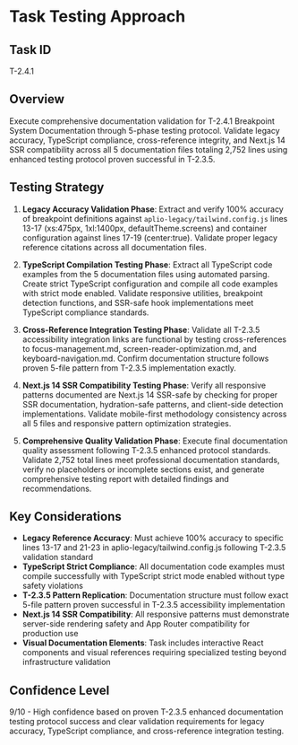 # Task Testing Approach

## Task ID
T-2.4.1

## Overview
Execute comprehensive documentation validation for T-2.4.1 Breakpoint System Documentation through 5-phase testing protocol. Validate legacy accuracy, TypeScript compliance, cross-reference integrity, and Next.js 14 SSR compatibility across all 5 documentation files totaling 2,752 lines using enhanced testing protocol proven successful in T-2.3.5.

## Testing Strategy

1. **Legacy Accuracy Validation Phase**: Extract and verify 100% accuracy of breakpoint definitions against `aplio-legacy/tailwind.config.js` lines 13-17 (xs:475px, 1xl:1400px, defaultTheme.screens) and container configuration against lines 17-19 (center:true). Validate proper legacy reference citations across all documentation files.

2. **TypeScript Compilation Testing Phase**: Extract all TypeScript code examples from the 5 documentation files using automated parsing. Create strict TypeScript configuration and compile all code examples with strict mode enabled. Validate responsive utilities, breakpoint detection functions, and SSR-safe hook implementations meet TypeScript compliance standards.

3. **Cross-Reference Integration Testing Phase**: Validate all T-2.3.5 accessibility integration links are functional by testing cross-references to focus-management.md, screen-reader-optimization.md, and keyboard-navigation.md. Confirm documentation structure follows proven 5-file pattern from T-2.3.5 implementation exactly.

4. **Next.js 14 SSR Compatibility Testing Phase**: Verify all responsive patterns documented are Next.js 14 SSR-safe by checking for proper SSR documentation, hydration-safe patterns, and client-side detection implementations. Validate mobile-first methodology consistency across all 5 files and responsive pattern optimization strategies.

5. **Comprehensive Quality Validation Phase**: Execute final documentation quality assessment following T-2.3.5 enhanced protocol standards. Validate 2,752 total lines meet professional documentation standards, verify no placeholders or incomplete sections exist, and generate comprehensive testing report with detailed findings and recommendations.

## Key Considerations

- **Legacy Reference Accuracy**: Must achieve 100% accuracy to specific lines 13-17 and 21-23 in aplio-legacy/tailwind.config.js following T-2.3.5 validation standard
- **TypeScript Strict Compliance**: All documentation code examples must compile successfully with TypeScript strict mode enabled without type safety violations
- **T-2.3.5 Pattern Replication**: Documentation structure must follow exact 5-file pattern proven successful in T-2.3.5 accessibility implementation
- **Next.js 14 SSR Compatibility**: All responsive patterns must demonstrate server-side rendering safety and App Router compatibility for production use
- **Visual Documentation Elements**: Task includes interactive React components and visual references requiring specialized testing beyond infrastructure validation

## Confidence Level
9/10 - High confidence based on proven T-2.3.5 enhanced documentation testing protocol success and clear validation requirements for legacy accuracy, TypeScript compliance, and cross-reference integration testing.